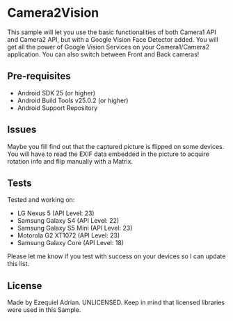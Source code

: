 # Camera2Vision

This sample will let you use the basic functionalities of both Camera1 API and Camera2 API, but with a Google Vision Face Detector added.
You will get all the power of Google Vision Services on your Camera1/Camera2 application.
You can also switch between Front and Back cameras!

## Pre-requisites

* Android SDK 25 (or higher)
* Android Build Tools v25.0.2 (or higher)
* Android Support Repository

## Issues

Maybe you fill find out that the captured picture is flipped on some devices. You will have to read the EXIF data embedded in the picture
to acquire rotation info and flip manually with a Matrix.

## Tests

Tested and working on:
* LG Nexus 5 (API Level: 23)
* Samsung Galaxy S4 (API Level: 22)
* Samsung Galaxy S5 Mini (API Level: 23)
* Motorola G2 XT1072 (API Level: 23)
* Samsung Galaxy Core (API Level: 18)

Please let me know if you test with success on your devices so I can update this list.

## License

Made by Ezequiel Adrian. UNLICENSED.
Keep in mind that licensed libraries were used in this Sample.
